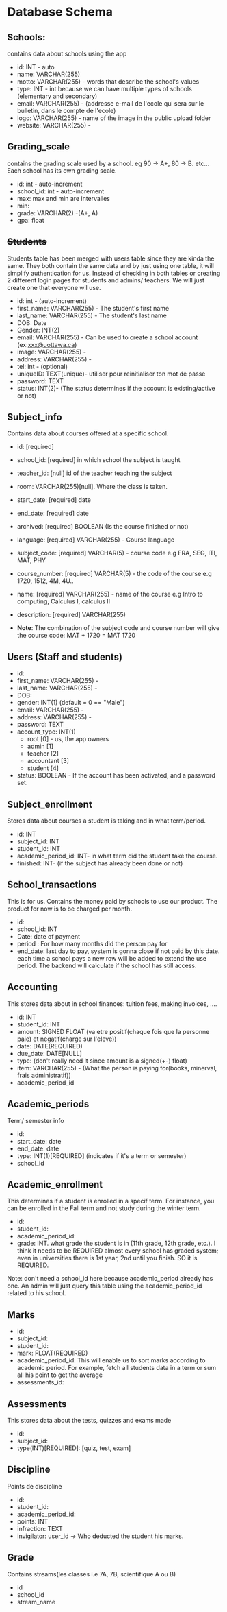 # Database Schema

## Schools:

contains data about schools using the app

- id: INT - auto
- name: VARCHAR(255)
- motto: VARCHAR(255) - words that describe the school's values
- type: INT - int because we can have multiple types of schools (elementary and secondary)
- email: VARCHAR(255) - (addresse e-mail de l'ecole qui sera sur le bulletin, dans le compte de l'ecole)
- logo: VARCHAR(255) - name of the image in the public upload folder
- website: VARCHAR(255) -

## Grading_scale

contains the grading scale used by a school. eg 90 -> A+, 80 -> B. etc... Each school has its own grading scale.

- id: int - auto-increment
- school_id: int - auto-increment
- max: max and min are intervalles
- min:
- grade: VARCHAR(2) -(A+, A)
- gpa: float

## <del>Students</del>

Students table has been merged with users table since they are kinda the same. They both contain the same data and by just using one table, it will simplify authentication for us. Instead of checking in both tables or creating 2 different login pages for students and admins/ teachers. We will just create one that everyone wil use.

- id: int - (auto-increment)
- first_name: VARCHAR(255) - The student's first name
- last_name: VARCHAR(255) - The student's last name
- DOB: Date
- Gender: INT(2)
- email: VARCHAR(255) - Can be used to create a school account (ex:xxx@uottawa.ca)
- image: VARCHAR(255) -
- address: VARCHAR(255) -
- tel: int - (optional)
- uniqueID: TEXT(unique)- utiliser pour reinitialiser ton mot de passe
- password: TEXT
- status: INT(2)- (The status determines if the account is existing/active or not)

## Subject_info

Contains data about courses offered at a specific school.

- id: [required]
- school_id: [required] in which school the subject is taught
- teacher_id: [null] id of the teacher teaching the subject
- room: VARCHAR(255)[null]. Where the class is taken.
- start_date: [required] date
- end_date: [required] date
- archived: [required] BOOLEAN (Is the course finished or not)
- language: [required] VARCHAR(255) - Course language
- subject_code: [required] VARCHAR(5) - course code e.g FRA, SEG, ITI, MAT, PHY
- course_number: [required] VARCHAR(5) - the code of the course e.g 1720, 1512, 4M, 4U..
- name: [required] VARCHAR(255) - name of the course e.g Intro to computing, Calculus I, calculus II
- description: [required] VARCHAR(255)

- **Note**: The combination of the subject code and course number will give the course code: MAT + 1720 = MAT 1720

## Users (Staff and students)

- id:
- first_name: VARCHAR(255) -
- last_name: VARCHAR(255) -
- DOB:
- gender: INT(1) (default = 0 == "Male")
- email: VARCHAR(255) -
- address: VARCHAR(255) -
- password: TEXT
- account_type: INT(1)
  - root [0] - us, the app owners
  - admin [1]
  - teacher [2]
  - accountant [3]
  - student [4]
- status: BOOLEAN - If the account has been activated, and a password set.

## Subject_enrollment

Stores data about courses a student is taking and in what term/period.

- id: INT
- subject_id: INT
- student_id: INT
- academic_period_id: INT- in what term did the student take the course.
- finished: INT- (if the subject has already been done or not)

## School_transactions

This is for us. Contains the money paid by schools to use our product. The product for now is to be charged per month.

- id:
- school_id: INT
- Date: date of payment
- period : For how many months did the person pay for
- end_date: last day to pay, system is gonna close if not paid by this date.
  each time a school pays a new row will be added to extend the use period. The backend will calculate if the school has still access.

## Accounting

This stores data about in school finances: tuition fees, making invoices, ....

- id: INT
- student_id: INT
- amount: SIGNED FLOAT (va etre positif(chaque fois que la personne paie) et negatif(charge sur l'eleve))
- date: DATE(REQUIRED)
- due_date: DATE[NULL]
- <del>type</del>: (don't really need it since amount is a signed(+-) float)
- item: VARCHAR(255) - (What the person is paying for(books, minerval, frais administratif))
- academic_period_id

## Academic_periods

Term/ semester info

- id:
- start_date: date
- end_date: date
- type: INT(1)[REQUIRED] (indicates if it's a term or semester)
- school_id

## Academic_enrollment

This determines if a student is enrolled in a specif term. For instance, you can be enrolled in the Fall term and not study during the winter term.

- id:
- student_id:
- academic_period_id:
- grade: INT. what grade the student is in (11th grade, 12th grade, etc.). I think it needs to be REQUIRED almost every school has graded system; even in universities there is 1st year, 2nd until you finish. SO it is REQUIRED.

Note: don't need a school_id here because academic_period already has one. An admin will just query this table using the academic_period_id related to his school.

## Marks

- id:
- subject_id:
- student_id:
- mark: FLOAT(REQUIRED)
- academic_period_id: This will enable us to sort marks according to academic period. For example, fetch all students data in a term or sum all his point to get the average
- assessments_id:

## Assessments

This stores data about the tests, quizzes and exams made

- id:
- subject_id:
- type(INT)[REQUIRED]: [quiz, test, exam]

## Discipline

Points de discipline

- id:
- student_id:
- academic_period_id:
- points: INT
- infraction: TEXT
- invigilator: user_id -> Who deducted the student his marks.

## Grade

Contains streams(les classes i.e 7A, 7B, scientifique A ou B)

- id
- school_id
- stream_name
